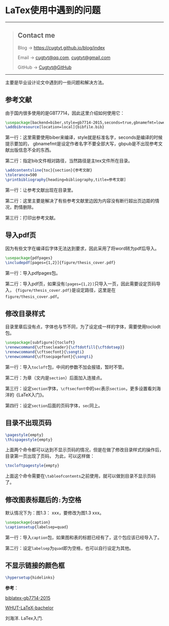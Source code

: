 # LaTex使用中遇到的问题

---
> ## Contact me
> Blog -> <https://cugtyt.github.io/blog/index>
>
> Email -> <cugtyt@qq.com>, <cugtyt@gmail.com>
>
> GitHub -> [Cugtyt@GitHub](https://github.com/Cugtyt)

---

主要是毕业设计论文中遇到的一些问题和解决方法。

## 参考文献

由于国内很多使用的是GBT7714，因此这里介绍如何使用它：

``` tex
\usepackage[backend=biber,style=gb7714-2015,seconds=true,gbnamefmt=lowercase,gbpub=false]{biblatex}
\addbibresource[location=local]{bibfile.bib}
```

第一行：这里需要使用biber来编译，style就是标准名字，seconds是编译的时候提示要加的，
gbnamefmt是设定作者名字不要全部大写，gbpub是不出现参考文献出版信息不全的东西。

第二行：指定bib文件相对路径，当然路径是主tex文件所在目录。

``` tex
\addcontentsline{toc}{section}{参考文献}
\tolerance=500
\printbibliography[heading=bibliography,title=参考文献]
```

第一行：让参考文献出现在目录里。

第二行：这里主要是解决了有些参考文献里边因为内容没有断行超出页边距的情况，酌情删除。

第三行：打印出参考文献。

## 导入pdf页

因为有些文字在编译后字体无法达到要求，因此采用了将word转为pdf后导入。

``` tex
\usepackage{pdfpages}
\includepdf[pages={1,2}]{figure/thesis_cover.pdf}
```

第一行：导入pdfpages包。

第二行：导入pdf页，如果没有`[pages={1,2}]`只导入一页，因此需要设定页码导入，
`{figure/thesis_cover.pdf}`是设定路径，这里是在`figure/thesis_cover.pdf`。

## 修改目录样式

目录里章后没有点，字体也与节不同，为了设定成一样的字体，需要使用toclodt包。

``` tex
\usepackage[subfigure]{tocloft}
\renewcommand{\cftsecleader}{\cftdotfill{\cftdotsep}}
\renewcommand{\cftsecfont}{\songti}
\renewcommand{\cftsecpagefont}{\songti}
```

第一行：导入`tocloft`包，中间的参数不加会报错，暂时不管。

第二行：为章（文内是`section`）后面加入连接点。

第三行：设定`section`字体，`\cftsecfont`中的`sec`表示`section`，更多设置看刘海洋的《LaTeX入门》。

第四行：设定`section`后面的页码字体，`sec`同上。

## 目录不出现页码

``` tex
\pagestyle{empty}
\thispagestyle{empty}
```

上面两个命令都可以达到不显示页码的情况，但是在做了修改目录样式的操作后，目录第一页出现了页码，
为此，可以这样做：

``` tex
\tocloftpagestyle{empty}
```

上面这个命令需要在`\tableofcontents`之前使用，就可以做到目录不显示页码了。

## 修改图表标题后的`:`为空格

默认情况下为：图1.3： xxx，要修改为图1.3 xxx。

``` tex
\usepackage{caption}
\captionsetup{labelsep=quad}
```

第一行：导入`caption`包，如果图和表的标题已经有了，这个包应该已经导入了。

第二行：设定`labelsep`为`quad`即为空格，也可以自行设定为其他。

## 不显示链接的颜色框

``` tex
\hypersetup{hidelinks}
```

**参考**：

[biblatex-gb7714-2015](https://github.com/hushidong/biblatex-gb7714-2015)

[WHUT-LaTeX-bachelor](https://github.com/tsaoyu/WHUT-LaTeX-bachelor)

刘海洋. LaTex入门.
